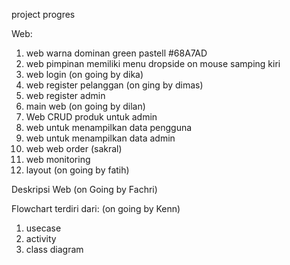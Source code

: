 project progres

Web:
1. web warna dominan green pastell #68A7AD
2. web pimpinan memiliki menu dropside on mouse samping kiri
3. web login (on going by dika)
4. web register pelanggan (on ging by dimas)
5. web register admin
6. main web (on going by dilan)
7. Web CRUD produk untuk admin
8. web untuk menampilkan data pengguna
9. web untuk menampilkan data admin
10. web web order (sakral)
11. web monitoring
12. layout (on going by fatih)

Deskripsi Web (on Going by Fachri)

Flowchart terdiri dari: (on going by Kenn)
1. usecase
2. activity
3. class diagram
